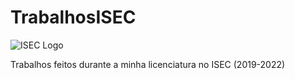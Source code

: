 # TrabalhosISEC

![ISEC Logo](https://moodle.isec.pt/moodle/pluginfile.php/1/theme_adaptable/logo/1581343866/logo.png)

Trabalhos feitos durante a minha licenciatura no ISEC (2019-2022)